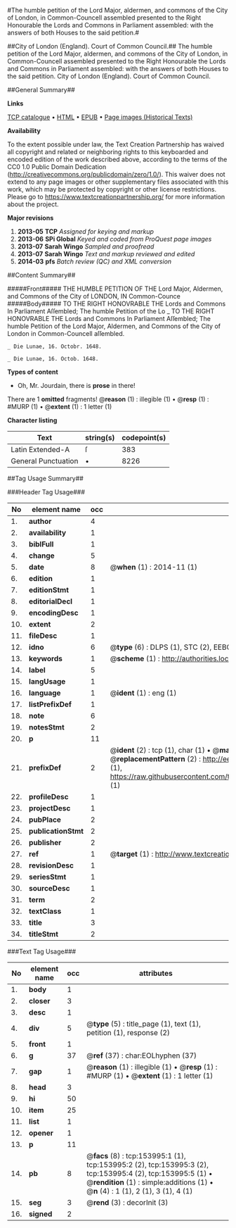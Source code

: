 #The humble petition of the Lord Major, aldermen, and commons of the City of London, in Common-Councell assembled presented to the Right Honourable the Lords and Commons in Parliament assembled: with the answers of both Houses to the said petition.#

##City of London (England). Court of Common Council.##
The humble petition of the Lord Major, aldermen, and commons of the City of London, in Common-Councell assembled presented to the Right Honourable the Lords and Commons in Parliament assembled: with the answers of both Houses to the said petition.
City of London (England). Court of Common Council.

##General Summary##

**Links**

[TCP catalogue](http://www.ota.ox.ac.uk/tcp/)  • 
[HTML](http://tei.it.ox.ac.uk/tcp/Texts-HTML/free/A86/A86822.html)  • 
[EPUB](http://tei.it.ox.ac.uk/tcp/Texts-EPUB/free/A86/A86822.epub) • 
[Page images (Historical Texts)](https://historicaltexts.jisc.ac.uk/eebo-99896093e)

**Availability**

To the extent possible under law, the Text Creation Partnership has waived all copyright and related or neighboring rights to this keyboarded and encoded edition of the work described above, according to the terms of the CC0 1.0 Public Domain Dedication (http://creativecommons.org/publicdomain/zero/1.0/). This waiver does not extend to any page images or other supplementary files associated with this work, which may be protected by copyright or other license restrictions. Please go to https://www.textcreationpartnership.org/ for more information about the project.

**Major revisions**

1. __2013-05__ __TCP__ *Assigned for keying and markup*
1. __2013-06__ __SPi Global__ *Keyed and coded from ProQuest page images*
1. __2013-07__ __Sarah Wingo__ *Sampled and proofread*
1. __2013-07__ __Sarah Wingo__ *Text and markup reviewed and edited*
1. __2014-03__ __pfs__ *Batch review (QC) and XML conversion*

##Content Summary##

#####Front#####
THE HUMBLE PETITION OF THE Lord Major, Aldermen, and Commons of the City of LONDON, IN Common-Counce
#####Body#####
TO THE RIGHT HONOVRABLE THE Lords and Commons In Parliament Aſſembled; The humble Petition of the Lo
    _ TO THE RIGHT HONOVRABLE THE Lords and Commons In Parliament Aſſembled; The humble Petition of the Lord Major, Aldermen, and Commons of the City of London in Common-Councell aſſembled.

    _ Die Lunae, 16. Octobr. 1648.

    _ Die Lunae, 16. Octob. 1648.

**Types of content**

  * Oh, Mr. Jourdain, there is **prose** in there!

There are 1 **omitted** fragments! 
 @__reason__ (1) : illegible (1)  •  @__resp__ (1) : #MURP (1)  •  @__extent__ (1) : 1 letter (1)

**Character listing**


|Text|string(s)|codepoint(s)|
|---|---|---|
|Latin Extended-A|ſ|383|
|General Punctuation|•|8226|

##Tag Usage Summary##

###Header Tag Usage###

|No|element name|occ|attributes|
|---|---|---|---|
|1.|__author__|4||
|2.|__availability__|1||
|3.|__biblFull__|1||
|4.|__change__|5||
|5.|__date__|8| @__when__ (1) : 2014-11 (1)|
|6.|__edition__|1||
|7.|__editionStmt__|1||
|8.|__editorialDecl__|1||
|9.|__encodingDesc__|1||
|10.|__extent__|2||
|11.|__fileDesc__|1||
|12.|__idno__|6| @__type__ (6) : DLPS (1), STC (2), EEBO-CITATION (1), PROQUEST (1), VID (1)|
|13.|__keywords__|1| @__scheme__ (1) : http://authorities.loc.gov/ (1)|
|14.|__label__|5||
|15.|__langUsage__|1||
|16.|__language__|1| @__ident__ (1) : eng (1)|
|17.|__listPrefixDef__|1||
|18.|__note__|6||
|19.|__notesStmt__|2||
|20.|__p__|11||
|21.|__prefixDef__|2| @__ident__ (2) : tcp (1), char (1)  •  @__matchPattern__ (2) : ([0-9\-]+):([0-9IVX]+) (1), (.+) (1)  •  @__replacementPattern__ (2) : http://eebo.chadwyck.com/downloadtiff?vid=$1&page=$2 (1), https://raw.githubusercontent.com/textcreationpartnership/Texts/master/tcpchars.xml#$1 (1)|
|22.|__profileDesc__|1||
|23.|__projectDesc__|1||
|24.|__pubPlace__|2||
|25.|__publicationStmt__|2||
|26.|__publisher__|2||
|27.|__ref__|1| @__target__ (1) : http://www.textcreationpartnership.org/docs/. (1)|
|28.|__revisionDesc__|1||
|29.|__seriesStmt__|1||
|30.|__sourceDesc__|1||
|31.|__term__|2||
|32.|__textClass__|1||
|33.|__title__|3||
|34.|__titleStmt__|2||


###Text Tag Usage###

|No|element name|occ|attributes|
|---|---|---|---|
|1.|__body__|1||
|2.|__closer__|3||
|3.|__desc__|1||
|4.|__div__|5| @__type__ (5) : title_page (1), text (1), petition (1), response (2)|
|5.|__front__|1||
|6.|__g__|37| @__ref__ (37) : char:EOLhyphen (37)|
|7.|__gap__|1| @__reason__ (1) : illegible (1)  •  @__resp__ (1) : #MURP (1)  •  @__extent__ (1) : 1 letter (1)|
|8.|__head__|3||
|9.|__hi__|50||
|10.|__item__|25||
|11.|__list__|1||
|12.|__opener__|1||
|13.|__p__|11||
|14.|__pb__|8| @__facs__ (8) : tcp:153995:1 (1), tcp:153995:2 (2), tcp:153995:3 (2), tcp:153995:4 (2), tcp:153995:5 (1)  •  @__rendition__ (1) : simple:additions (1)  •  @__n__ (4) : 1 (1), 2 (1), 3 (1), 4 (1)|
|15.|__seg__|3| @__rend__ (3) : decorInit (3)|
|16.|__signed__|2||
